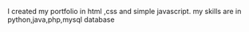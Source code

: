 I created my portfolio in html ,css and simple javascript. my skills are in python,java,php,mysql database
